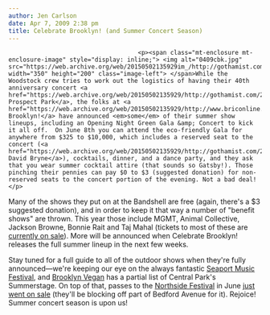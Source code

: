 ```yaml
---
author: Jen Carlson
date: Apr 7, 2009 2:38 pm
title: Celebrate Brooklyn! (and Summer Concert Season)
---
```


	
										<p><span class="mt-enclosure mt-enclosure-image" style="display: inline;"> <img alt="0409cbk.jpg" src="https://web.archive.org/web/20150502135929im_/http://gothamist.com/attachments/arts_jen/0409cbk.jpg" width="350" height="200" class="image-left"> </span>While the Woodstock crew tries to work out the logistics of having their 40th anniversary concert <a href="https://web.archive.org/web/20150502135929/http://gothamist.com/2009/04/06/woodstock_in_brooklyn.php">in Prospect Park</a>, the folks at <a href="https://web.archive.org/web/20150502135929/http://www.briconline.org/celebrate/gala2009.asp">Celebrate Brooklyn!</a> have announced <em>some</em> of their summer show lineups, including an Opening Night Green Gala &amp; Concert to kick it all off.  On June 8th you can attend the eco-friendly Gala for anywhere from $325 to $10,000, which includes a reserved seat to the concert (<a href="https://web.archive.org/web/20150502135929/http://gothamist.com/2008/03/14/david_byrne_mus.php">Mr. David Bryne</a>), cocktails, dinner, and a dance party, and they ask that you wear summer cocktail attire (that sounds so Gatsby!). Those pinching their pennies can pay $0 to $3 (suggested donation) for non-reserved seats to the concert portion of the evening. Not a bad deal!</p>

<p>Many of the shows they put on at the Bandshell are free (again, there&apos;s a $3 suggested donation), and in order to keep it that way a number of &quot;benefit shows&quot; are thrown. This year those include MGMT, Animal Collective, Jackson Browne, Bonnie Rait and Taj Mahal (tickets to most of these are <a href="https://web.archive.org/web/20150502135929/http://www.ticketmaster.com/search?tm_link=tm_homeA_header_search&amp;q=celebrate+brooklyn&amp;search.x=0&amp;search.y=0">currently on sale</a>). More will be announced when Celebrate Brooklyn! releases the full summer lineup in the next few weeks. </p>

<p>Stay tuned for a full guide to all of the outdoor shows when they&apos;re fully announced&#x2014;we&apos;re keeping our eye on the always fantastic <a href="https://web.archive.org/web/20150502135929/http://seaportmusicfestival.com/">Seaport Music Festival</a>, and <a href="https://web.archive.org/web/20150502135929/http://www.brooklynvegan.com/archives/2009/03/m_ward_others_p.html">Brooklyn Vegan</a> has a partial list of Central Park&apos;s Summerstage. On top of that, passes to the <a href="https://web.archive.org/web/20150502135929/http://gothamist.com/2009/03/18/northside_festival_announced.php">Northside Festival</a> in June <a href="https://web.archive.org/web/20150502135929/http://www.northsidefestival.com/2009/04/bands-announced-badges-on-sale/">just went on sale</a> (they&apos;ll be blocking off part of Bedford Avenue for it). Rejoice! Summer concert season is upon us!</p>					
										
									
				